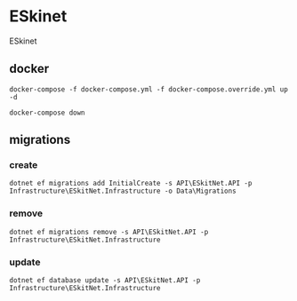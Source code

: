 # ESkinet
ESkinet

## docker
`docker-compose -f docker-compose.yml -f docker-compose.override.yml up -d`

`docker-compose down`

## migrations

### create
`dotnet ef migrations add InitialCreate -s API\ESkitNet.API -p Infrastructure\ESkitNet.Infrastructure -o Data\Migrations`

### remove
`dotnet ef migrations remove -s API\ESkitNet.API -p Infrastructure\ESkitNet.Infrastructure`


### update
`dotnet ef database update -s API\ESkitNet.API -p Infrastructure\ESkitNet.Infrastructure`